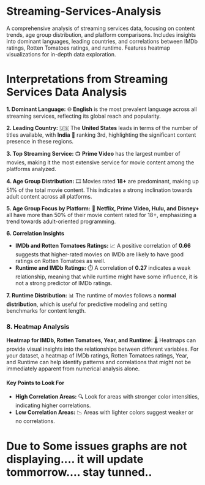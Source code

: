 # Streaming-Services-Analysis
 A comprehensive analysis of streaming services data, focusing on content trends, age group distribution, and platform comparisons. Includes insights into dominant languages, leading countries, and correlations between IMDb ratings, Rotten Tomatoes ratings, and runtime. Features heatmap visualizations for in-depth data exploration.

# **Interpretations from Streaming Services Data Analysis**

**1. Dominant Language:** 🌐 **English** is the most prevalent language across all streaming services, reflecting its global reach and popularity.

**2. Leading Country:** 🇺🇸 The **United States** leads in terms of the number of titles available, with **India** 💚 ranking 3rd, highlighting the significant content presence in these regions.

**3. Top Streaming Service:** 📺 **Prime Video** has the largest number of movies, making it the most extensive service for movie content among the platforms analyzed.

**4. Age Group Distribution:** 🎞️ Movies rated **18+** are predominant, making up 51% of the total movie content. This indicates a strong inclination towards adult content across all platforms.

**5. Age Group Focus by Platform:** 🔞 **Netflix, Prime Video, Hulu, and Disney+** all have more than 50% of their movie content rated for 18+, emphasizing a trend towards adult-oriented programming.

**6. Correlation Insights**
- **IMDb and Rotten Tomatoes Ratings:** 📈 A positive correlation of **0.66** suggests that higher-rated movies on IMDb are likely to have good ratings on Rotten Tomatoes as well.
- **Runtime and IMDb Ratings:** ⏱️ A correlation of **0.27** indicates a weak relationship, meaning that while runtime might have some influence, it is not a strong predictor of IMDb ratings.

**7. Runtime Distribution:** 📊 The runtime of movies follows a **normal distribution**, which is useful for predictive modeling and setting benchmarks for content length.

### **8. Heatmap Analysis**

**Heatmap for IMDb, Rotten Tomatoes, Year, and Runtime:** 🌡️ Heatmaps can provide visual insights into the relationships between different variables. For your dataset, a heatmap of IMDb ratings, Rotten Tomatoes ratings, Year, and Runtime can help identify patterns and correlations that might not be immediately apparent from numerical analysis alone.

#### **Key Points to Look For**
- **High Correlation Areas:** 🔍 Look for areas with stronger color intensities, indicating higher correlations.
- **Low Correlation Areas:** 📉 Areas with lighter colors suggest weaker or no correlations.



# Due to Some issues graphs are not displaying.... it will update tommorrow.... stay tunned..
